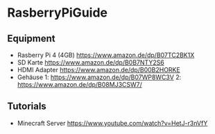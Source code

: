 # RasberryPiGuide

## Equipment

- Rasberry Pi 4 (4GB) <https://www.amazon.de/dp/B07TC2BK1X>
- SD Karte <https://www.amazon.de/dp/B0B7NTY2S6>
- HDMI Adapter <https://www.amazon.de/dp/B00B2HORKE>
- Gehäuse 1: <https://www.amazon.de/dp/B07WP8WC3V> 2: <https://www.amazon.de/dp/B08MJ3CSW7/>

## Tutorials

- Minecraft Server <https://www.youtube.com/watch?v=HetJ-r3nVfY>
